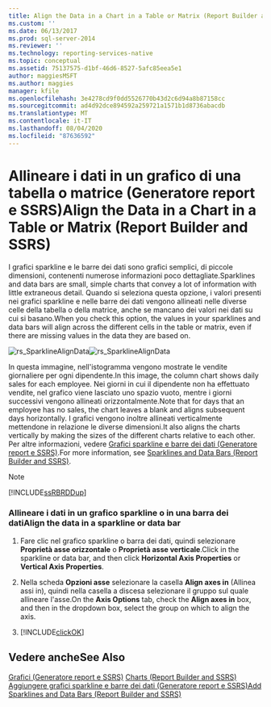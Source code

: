 ```yaml
---
title: Align the Data in a Chart in a Table or Matrix (Report Builder and SSRS) (Allineare i dati in un grafico di una tabella o matrice (Generatore report e SSRS)) | Microsoft Docs
ms.custom: ''
ms.date: 06/13/2017
ms.prod: sql-server-2014
ms.reviewer: ''
ms.technology: reporting-services-native
ms.topic: conceptual
ms.assetid: 75137575-d1bf-46d6-8527-5afc85eea5e1
author: maggiesMSFT
ms.author: maggies
manager: kfile
ms.openlocfilehash: 3e4278cd9f0dd5526770b43d2c6d94a8b87158cc
ms.sourcegitcommit: ad4d92dce894592a259721a1571b1d8736abacdb
ms.translationtype: MT
ms.contentlocale: it-IT
ms.lasthandoff: 08/04/2020
ms.locfileid: "87636592"
---
```

# <a name="align-the-data-in-a-chart-in-a-table-or-matrix-report-builder-and-ssrs"></a><span data-ttu-id="917fa-102">Allineare i dati in un grafico di una tabella o matrice (Generatore report e SSRS)</span><span class="sxs-lookup"><span data-stu-id="917fa-102">Align the Data in a Chart in a Table or Matrix (Report Builder and SSRS)</span></span>
  <span data-ttu-id="917fa-103">I grafici sparkline e le barre dei dati sono grafici semplici, di piccole dimensioni, contenenti numerose informazioni poco dettagliate.</span><span class="sxs-lookup"><span data-stu-id="917fa-103">Sparklines and data bars are small, simple charts that convey a lot of information with little extraneous detail.</span></span> <span data-ttu-id="917fa-104">Quando si seleziona questa opzione, i valori presenti nei grafici sparkline e nelle barre dei dati vengono allineati nelle diverse celle della tabella o della matrice, anche se mancano dei valori nei dati su cui si basano.</span><span class="sxs-lookup"><span data-stu-id="917fa-104">When you check this option, the values in your sparklines and data bars will align across the different cells in the table or matrix, even if there are missing values in the data they are based on.</span></span>  
  
 <span data-ttu-id="917fa-105">![rs_SparklineAlignData](../media/rs-sparklinealigndata.gif "rs_SparklineAlignData")</span><span class="sxs-lookup"><span data-stu-id="917fa-105">![rs_SparklineAlignData](../media/rs-sparklinealigndata.gif "rs_SparklineAlignData")</span></span>  
  
 <span data-ttu-id="917fa-106">In questa immagine, nell'istogramma vengono mostrate le vendite giornaliere per ogni dipendente.</span><span class="sxs-lookup"><span data-stu-id="917fa-106">In this image, the column chart shows daily sales for each employee.</span></span> <span data-ttu-id="917fa-107">Nei giorni in cui il dipendente non ha effettuato vendite, nel grafico viene lasciato uno spazio vuoto, mentre i giorni successivi vengono allineati orizzontalmente.</span><span class="sxs-lookup"><span data-stu-id="917fa-107">Note that for days that an employee has no sales, the chart leaves a blank and aligns subsequent days horizontally.</span></span> <span data-ttu-id="917fa-108">I grafici vengono inoltre allineati verticalmente mettendone in relazione le diverse dimensioni.</span><span class="sxs-lookup"><span data-stu-id="917fa-108">It also aligns the charts vertically by making the sizes of the different charts relative to each other.</span></span> <span data-ttu-id="917fa-109">Per altre informazioni, vedere [Grafici sparkline e barre dei dati &#40;Generatore report e SSRS&#41;](sparklines-and-data-bars-report-builder-and-ssrs.md).</span><span class="sxs-lookup"><span data-stu-id="917fa-109">For more information, see [Sparklines and Data Bars &#40;Report Builder and SSRS&#41;](sparklines-and-data-bars-report-builder-and-ssrs.md).</span></span>  
  
> [!NOTE]  
>  [!INCLUDE[ssRBRDDup](../../includes/ssrbrddup-md.md)]  
  
### <a name="align-the-data-in-a-sparkline-or-data-bar"></a><span data-ttu-id="917fa-110">Allineare i dati in un grafico sparkline o in una barra dei dati</span><span class="sxs-lookup"><span data-stu-id="917fa-110">Align the data in a sparkline or data bar</span></span>  
  
1.  <span data-ttu-id="917fa-111">Fare clic nel grafico sparkline o barra dei dati, quindi selezionare **Proprietà asse orizzontale** o **Proprietà asse verticale**.</span><span class="sxs-lookup"><span data-stu-id="917fa-111">Click in the sparkline or data bar, and then click **Horizontal Axis Properties** or **Vertical Axis Properties**.</span></span>  
  
2.  <span data-ttu-id="917fa-112">Nella scheda **Opzioni asse** selezionare la casella **Align axes in** (Allinea assi in), quindi nella casella a discesa selezionare il gruppo sul quale allineare l'asse.</span><span class="sxs-lookup"><span data-stu-id="917fa-112">On the **Axis Options** tab, check the **Align axes in** box, and then in the dropdown box, select the group on which to align the axis.</span></span>  
  
3.  [!INCLUDE[clickOK](../../includes/clickok-md.md)]  
  
## <a name="see-also"></a><span data-ttu-id="917fa-113">Vedere anche</span><span class="sxs-lookup"><span data-stu-id="917fa-113">See Also</span></span>  
 <span data-ttu-id="917fa-114">[Grafici &#40;Generatore report e SSRS&#41;](charts-report-builder-and-ssrs.md) </span><span class="sxs-lookup"><span data-stu-id="917fa-114">[Charts &#40;Report Builder and SSRS&#41;](charts-report-builder-and-ssrs.md) </span></span>  
 [<span data-ttu-id="917fa-115">Aggiungere grafici sparkline e barre dei dati &#40;Generatore report e SSRS&#41;</span><span class="sxs-lookup"><span data-stu-id="917fa-115">Add Sparklines and Data Bars &#40;Report Builder and SSRS&#41;</span></span>](add-sparklines-and-data-bars-report-builder-and-ssrs.md)  
  
  
